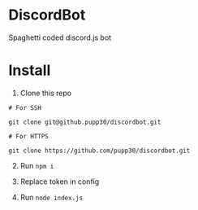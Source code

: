 # DiscordBot
Spaghetti coded discord.js bot

# Install

1. Clone this repo

`# For SSH`

`git clone git@github.pupp30/discordbot.git`

`# For HTTPS`

`git clone https://github.com/pupp30/discordbot.git`

2. Run `npm i`

3. Replace token in config

4. Run `node index.js`
